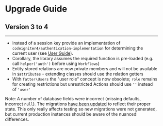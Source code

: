 # Upgrade Guide

## Version 3 to 4
***

* Instead of a session key provide an implementation of `codeigniter4/authentication-implementation` for determining the current user (see [User Guide](https://codeigniter4.github.io/CodeIgniter4/extending/authentication.html)).
* Corollary, the library assumes the required function is pre-loaded (e.g. call `helper('auth')` before using `Workflows`)
* Entity stored relations are now private members and will not be available in `$attributes` - extending classes should use the relation getters
* With `Tatter\Users` the "user role" concept is now obsolete; `role` remains for creating restrictions but unrestricted Actions should use `''` instead of `'user'`

Note: A number of database fields were incorrect (missing defaults, incorrect `null`).
The migrations [have been updated](https://github.com/tattersoftware/codeigniter4-workflows/commit/5101e8deb005f6da24ab92357b25793616d78252)
to reflect their proper state. This only really affects testing so new migrations were not
generated, but current production instances should be aware of the nuanced differences.
